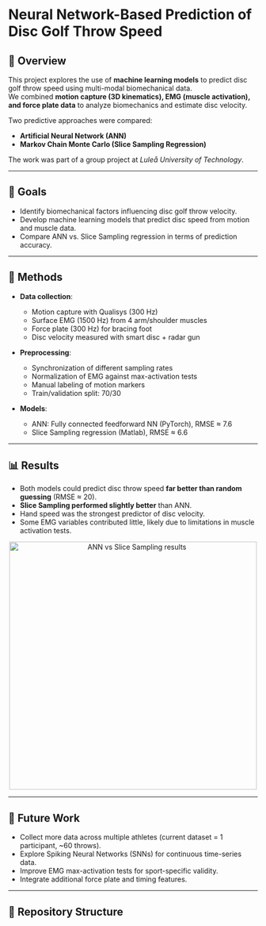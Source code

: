# Neural Network-Based Prediction of Disc Golf Throw Speed

## 📌 Overview  
This project explores the use of **machine learning models** to predict disc golf throw speed using multi-modal biomechanical data.  
We combined **motion capture (3D kinematics), EMG (muscle activation), and force plate data** to analyze biomechanics and estimate disc velocity.  

Two predictive approaches were compared:  
- **Artificial Neural Network (ANN)**  
- **Markov Chain Monte Carlo (Slice Sampling Regression)**  

The work was part of a group project at *Luleå University of Technology*.  

---

## 🎯 Goals  
- Identify biomechanical factors influencing disc golf throw velocity.  
- Develop machine learning models that predict disc speed from motion and muscle data.  
- Compare ANN vs. Slice Sampling regression in terms of prediction accuracy.  

---

## 🧠 Methods  
- **Data collection**:  
  - Motion capture with Qualisys (300 Hz)  
  - Surface EMG (1500 Hz) from 4 arm/shoulder muscles  
  - Force plate (300 Hz) for bracing foot  
  - Disc velocity measured with smart disc + radar gun  

- **Preprocessing**:  
  - Synchronization of different sampling rates  
  - Normalization of EMG against max-activation tests  
  - Manual labeling of motion markers  
  - Train/validation split: 70/30  

- **Models**:  
  - ANN: Fully connected feedforward NN (PyTorch), RMSE ≈ 7.6  
  - Slice Sampling regression (Matlab), RMSE ≈ 6.6  

---

## 📊 Results  
- Both models could predict disc throw speed **far better than random guessing** (RMSE ≈ 20).  
- **Slice Sampling performed slightly better** than ANN.  
- Hand speed was the strongest predictor of disc velocity.  
- Some EMG variables contributed little, likely due to limitations in muscle activation tests.  

<p align="center">
  <img src="results/scatter_ann_vs_slice.png" alt="ANN vs Slice Sampling results" width="500"/>
</p>

---

## 🚀 Future Work  
- Collect more data across multiple athletes (current dataset = 1 participant, ~60 throws).  
- Explore Spiking Neural Networks (SNNs) for continuous time-series data.  
- Improve EMG max-activation tests for sport-specific validity.  
- Integrate additional force plate and timing features.  

---

## 📂 Repository Structure  
